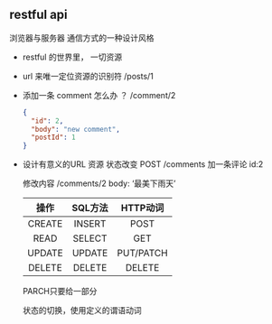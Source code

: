 ## restful api

  浏览器与服务器 通信方式的一种设计风格

- restful 的世界里， 一切资源

- url 来唯一定位资源的识别符
  /posts/1

- 添加一条 comment 怎么办 ？ /comment/2
  ```json
  {
    "id": 2,
    "body": "new comment",
    "postId": 1
  }
  ```

- 设计有意义的URL
  资源     状态改变
  POST  /comments     加一条评论 id:2

  修改内容
  	/comments/2     body: ‘最美下雨天’

  |  操作  | SQL方法 | HTTP动词  |
  | :----: | :-----: | :-------: |
  | CREATE | INSERT  |   POST    |
  |  READ  | SELECT  |    GET    |
  | UPDATE | UPDATE  | PUT/PATCH |
  | DELETE | DELETE  |  DELETE   |

  PARCH只要给一部分

  状态的切换，使用定义的谓语动词